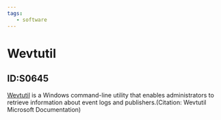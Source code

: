 ```yaml
---
tags:
   - software
---
```

# Wevtutil
## ID:S0645
[Wevtutil](/mitre/software/S0645) is a Windows command-line utility that enables administrators to retrieve information about event logs and publishers.(Citation: Wevtutil Microsoft Documentation)
